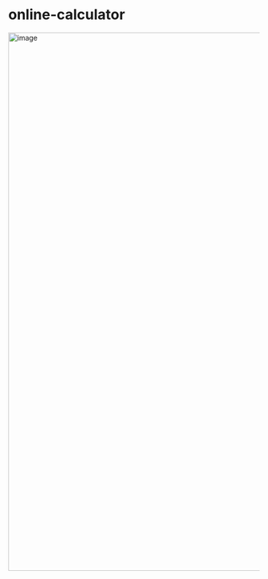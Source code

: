 # online-calculator
<img width="1920" height="1080" alt="image" src="https://github.com/user-attachments/assets/9ab9619c-4e7b-47be-870c-0c77938ed749" />
